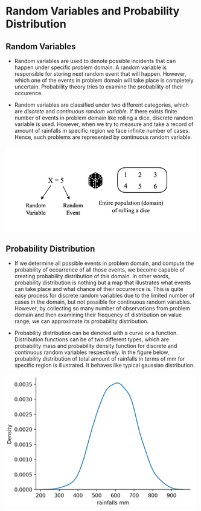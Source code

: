 # Random Variables and Probability Distribution

## Random Variables

* Random variables are used to denote possible incidents that can happen under specific problem domain. A random variable is responsible for storing next random
  event that will happen. However, which one of the events in problem domain will take place is completely uncertain. Probability theory tries to examine the
  probability of their occurence. 
  
* Random variables are classified under two different categories, which are *discrete* and *continuous random variable*. If there exists finite number of events in
  problem domain like rolling a dice, discrete random variable is used. However, when we try to measure and take a record of amount of rainfalls in specific region
  we face infinite number of cases. Hence, such problems are represented by continuous random variable. 
  
<p align="center">
  <img src=https://github.com/GoktugGuvercin/Probability-Theory/blob/main/Probability%20Distribution/rolling%20a%20dice.png />
</p>

## Probability Distribution

* If we determine all possible events in problem domain, and compute the probability of occurrence of all those events, we become capable of creating probability
  distribution of this domain. In other words, probability distribution is nothing but a map that illustrates what events can take place and what chance of their
  occurrence is. This is quite easy process for discrete random variables due to the limited number of cases in the domain, but not possible for continuous random
  variables. However, by collecting so many number of observations from problem domain and then examining their frequency of distribution on value range, we can
  approximate its probability distribution. 

* Probability distribution can be denoted with a curve or a function. Distribution functions can be of two different types, which are probability mass and
  probability density function for discrete and continuous random variables respectively. In the figure below, probability distribution of total amount of rainfalls
  in terms of mm for specific region is illustrated. It behaves like typical gaussian distribution. 
  
<p align="center">
  <img src=https://github.com/GoktugGuvercin/Probability-Theory/blob/main/Probability%20Distribution/rainfalls.png />
</p>
  
